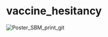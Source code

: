 # vaccine_hesitancy
![Poster_SBM_print_git](https://user-images.githubusercontent.com/55821420/162110006-74d721d8-3341-4c0e-b699-32208da95f6c.jpg)
